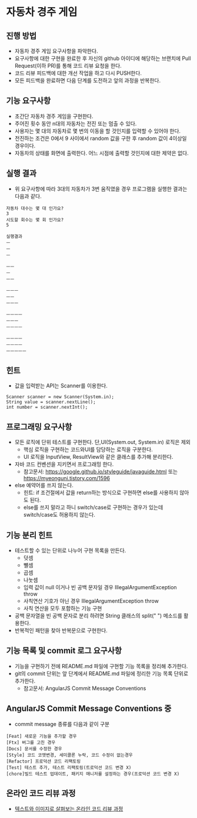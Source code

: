 # 자동차 경주 게임

## 진행 방법

* 자동차 경주 게임 요구사항을 파악한다.
* 요구사항에 대한 구현을 완료한 후 자신의 github 아이디에 해당하는 브랜치에 Pull Request(이하 PR)를 통해 코드 리뷰 요청을 한다.
* 코드 리뷰 피드백에 대한 개선 작업을 하고 다시 PUSH한다.
* 모든 피드백을 완료하면 다음 단계를 도전하고 앞의 과정을 반복한다.

## 기능 요구사항

* 초간단 자동차 경주 게임을 구현한다.
* 주어진 횟수 동안 n대의 자동차는 전진 또는 멈출 수 있다.
* 사용자는 몇 대의 자동차로 몇 번의 이동을 할 것인지를 입력할 수 있어야 한다.
* 전진하는 조건은 0에서 9 사이에서 random 값을 구한 후 random 값이 4이상일 경우이다.
* 자동차의 상태를 화면에 출력한다. 어느 시점에 출력할 것인지에 대한 제약은 없다.

## 실행 결과

* 위 요구사항에 따라 3대의 자동차가 3번 움직였을 경우 프로그램을 실행한 결과는 다음과 같다.

```
자동차 대수는 몇 대 인가요?
3
시도할 회수는 몇 회 인가요?
5

실행결과
ㅡ
ㅡ
ㅡ

ㅡㅡ
ㅡ
ㅡㅡ

ㅡㅡㅡ
ㅡㅡ
ㅡㅡㅡ

ㅡㅡㅡㅡ
ㅡㅡㅡ
ㅡㅡㅡㅡ

ㅡㅡㅡㅡ
ㅡㅡㅡㅡ
ㅡㅡㅡㅡㅡ
```

## 힌트

* 값을 입력받는 API는 Scanner를 이용한다.

```
Scanner scanner = new Scanner(System.in);
String value = scanner.nextLine();
int number = scanner.nextInt();
```

## 프로그래밍 요구사항

* 모든 로직에 단위 테스트를 구현한다. 단,UI(System.out, System.in) 로직은 제외
    * 핵심 로직을 구현하는 코드와UI를 담당하는 로직을 구분한다.
    * UI 로직을 InputView, ResultView와 같은 클래스를 추가해 분리한다.
* 자바 코드 컨벤션을 지키면서 프로그래밍 한다.
    * 참고문서: https://google.github.io/styleguide/javaguide.html 또는 https://myeonguni.tistory.com/1596
* else 예약어를 쓰지 않는다.
    * 힌트: if 조건절에서 값을 return하는 방식으로 구현하면 else를 사용하지 않아도 된다.
    * else를 쓰지 말라고 하니 switch/case로 구현하는 경우가 있는데 switch/case도 허용하지 않는다.

## 기능 분리 힌트

* 테스트할 수 있는 단위로 나누어 구현 목록을 만든다.
    * 덧셈
    * 뺄셈
    * 곱셈
    * 나눗셈
    * 입력 값이 null 이거나 빈 공백 문자일 경우 IllegalArgumentException throw
    * 사칙연산 기호가 아닌 경우 IllegalArgumentException throw
    * 사칙 연산을 모두 포함하는 기능 구현
* 공백 문자열을 빈 공백 문자로 분리 하려면 String 클래스의 split(" ") 메소드를 활용한다.
* 반복적인 패턴을 찾아 반복문으로 구현한다.

## 기능 목록 및 commit 로그 요구사항

* 기능을 구현하기 전에 README.md 파일에 구현할 기능 목록을 정리해 추가한다.
* git의 commit 단위는 앞 단계에서 README.md 파일에 정리한 기능 목록 단위로 추가한다.
    * 참고문서: AngularJS Commit Message Conventions

## AngularJS Commit Message Conventions 중

* commit message 종류를 다음과 같이 구분
```
[Feat] 새로운 기능을 추가할 경우
[Ftx] 버그를 고친 경우
[Docs] 문서를 수정한 경우
[Style] 코드 코맷변경, 세미콜론 누락, 코드 수정이 없는경우
[Refactor] 프로덕션 코드 리팩토링
[Test] 테스트 추가, 테스트 리팩토링(트로덕션 코드 변경 X)
[chore]빌드 테스트 업데이트, 패키지 매니저를 설정하는 경우(프로덕션 코드 변경 X)
```

## 온라인 코드 리뷰 과정

* [텍스트와 이미지로 살펴보는 온라인 코드 리뷰 과정](https://github.com/next-step/nextstep-docs/tree/master/codereview)